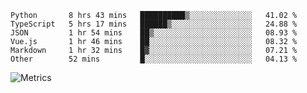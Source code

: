 <!--START_SECTION:waka-->

```text
Python       8 hrs 43 mins   ██████████▒░░░░░░░░░░░░░░   41.02 %
TypeScript   5 hrs 17 mins   ██████▒░░░░░░░░░░░░░░░░░░   24.88 %
JSON         1 hr 54 mins    ██▒░░░░░░░░░░░░░░░░░░░░░░   08.93 %
Vue.js       1 hr 46 mins    ██░░░░░░░░░░░░░░░░░░░░░░░   08.32 %
Markdown     1 hr 32 mins    █▓░░░░░░░░░░░░░░░░░░░░░░░   07.21 %
Other        52 mins         █░░░░░░░░░░░░░░░░░░░░░░░░   04.13 %
```

<!--END_SECTION:waka-->

![Metrics](https://metrics.lecoq.io/TachibanaKimika?template=classic&base.activity=0&base.community=0&base.repositories=0&languages=1&isocalendar=1&isocalendar.duration=half-year&languages.limit=8&languages.sections=most-used&languages.colors=github&languages.threshold=0%25&languages.indepth=false&languages.recent.load=300&languages.recent.days=14&config.timezone=Asia%2FShanghai)
